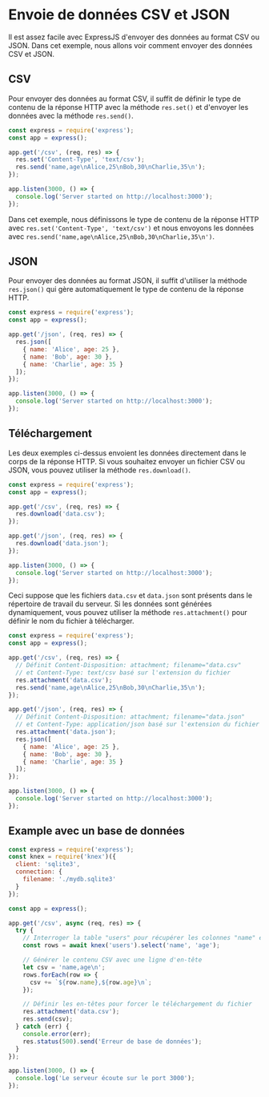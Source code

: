 # Envoie de données CSV et JSON

Il est assez facile avec ExpressJS d'envoyer des données au format CSV ou JSON.
Dans cet exemple, nous allons voir comment envoyer des données CSV et JSON.

## CSV

Pour envoyer des données au format CSV, il suffit de définir le type de contenu
de la réponse HTTP avec la méthode `res.set()` et d'envoyer les données avec la
méthode `res.send()`.

```javascript
const express = require('express');
const app = express();

app.get('/csv', (req, res) => {
  res.set('Content-Type', 'text/csv');
  res.send('name,age\nAlice,25\nBob,30\nCharlie,35\n');
});

app.listen(3000, () => {
  console.log('Server started on http://localhost:3000');
});
```

Dans cet exemple, nous définissons le type de contenu de la réponse HTTP avec
`res.set('Content-Type', 'text/csv')` et nous envoyons les données avec
`res.send('name,age\nAlice,25\nBob,30\nCharlie,35\n')`.

## JSON

Pour envoyer des données au format JSON, il suffit d'utiliser la méthode
`res.json()` qui gère automatiquement le type de contenu de la réponse HTTP.

```javascript
const express = require('express');
const app = express();

app.get('/json', (req, res) => {
  res.json([
    { name: 'Alice', age: 25 },
    { name: 'Bob', age: 30 },
    { name: 'Charlie', age: 35 }
  ]);
});

app.listen(3000, () => {
  console.log('Server started on http://localhost:3000');
});
```

## Téléchargement

Les deux exemples ci-dessus envoient les données directement dans le corps de la
réponse HTTP. Si vous souhaitez envoyer un fichier CSV ou JSON, vous pouvez
utiliser la méthode `res.download()`.

```javascript
const express = require('express');
const app = express();

app.get('/csv', (req, res) => {
  res.download('data.csv');
});

app.get('/json', (req, res) => {
  res.download('data.json');
});

app.listen(3000, () => {
  console.log('Server started on http://localhost:3000');
});
```

Ceci suppose que les fichiers `data.csv` et `data.json` sont présents dans le
répertoire de travail du serveur. Si les données sont générées dynamiquement,
vous pouvez utiliser la méthode `res.attachment()` pour définir le nom du fichier
à télécharger.

```javascript
const express = require('express');
const app = express();

app.get('/csv', (req, res) => {
  // Définit Content-Disposition: attachment; filename="data.csv"
  // et Content-Type: text/csv basé sur l'extension du fichier
  res.attachment('data.csv');
  res.send('name,age\nAlice,25\nBob,30\nCharlie,35\n');
});

app.get('/json', (req, res) => {
  // Définit Content-Disposition: attachment; filename="data.json"
  // et Content-Type: application/json basé sur l'extension du fichier
  res.attachment('data.json');
  res.json([
    { name: 'Alice', age: 25 },
    { name: 'Bob', age: 30 },
    { name: 'Charlie', age: 35 }
  ]);
});

app.listen(3000, () => {
  console.log('Server started on http://localhost:3000');
});
```

## Example avec un base de données

```javascript
const express = require('express');
const knex = require('knex')({
  client: 'sqlite3',
  connection: {
    filename: './mydb.sqlite3'
  }
});

const app = express();

app.get('/csv', async (req, res) => {
  try {
    // Interroger la table "users" pour récupérer les colonnes "name" et "age"
    const rows = await knex('users').select('name', 'age');

    // Générer le contenu CSV avec une ligne d'en-tête
    let csv = 'name,age\n';
    rows.forEach(row => {
      csv += `${row.name},${row.age}\n`;
    });

    // Définir les en-têtes pour forcer le téléchargement du fichier
    res.attachment('data.csv');
    res.send(csv);
  } catch (err) {
    console.error(err);
    res.status(500).send('Erreur de base de données');
  }
});

app.listen(3000, () => {
  console.log('Le serveur écoute sur le port 3000');
});
```
